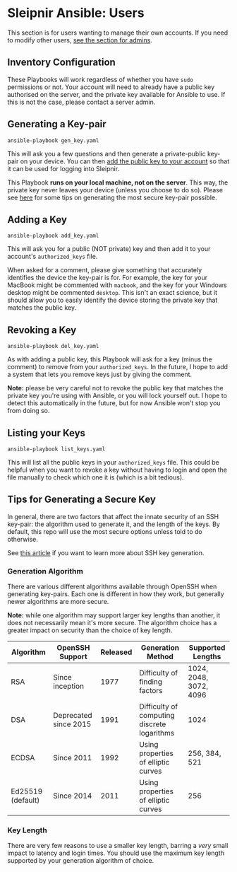 # Sleipnir Ansible: Users

This section is for users wanting to manage their own accounts. If you need to modify other users, [see the section for admins](admin/README.md).

## Inventory Configuration

These Playbooks will work regardless of whether you have `sudo` permissions or not. Your account will need to already have a public key authorised on the server, and the private key available for Ansible to use. If this is not the case, please contact a server admin.

## Generating a Key-pair

```shell
ansible-playbook gen_key.yaml
```

This will ask you a few questions and then generate a private-public key-pair on your device. You can then [add the public key to your account](#adding-a-key) so that it can be used for logging into Sleipnir.

This Playbook **runs on your local machine, not on the server**. This way, the private key never leaves your device (unless you choose to do so). Please see [here](#tips-for-generating-a-secure-key) for some tips on generating the most secure key-pair possible.

## Adding a Key

```shell
ansible-playbook add_key.yaml
```

This will ask you for a public (NOT private) key and then add it to your account's `authorized_keys` file. 

When asked for a comment, please give something that accurately identifies the device the key-pair is for. For example, the key for your MacBook might be commented with `macbook`, and the key for your Windows desktop might be commented `desktop`. This isn't an exact science, but it should allow you to easily identify the device storing the private key that matches the public key.

## Revoking a Key

```shell
ansible-playbook del_key.yaml
```

As with adding a public key, this Playbook will ask for a key (minus the comment) to remove from your `authorized_keys`. In the future, I hope to add a system that lets you remove keys just by giving the comment.

**Note:** please be very careful not to revoke the public key that matches the private key you're using with Ansible, or you will lock yourself out. I hope to detect this automatically in the future, but for now Ansible won't stop you from doing so.

## Listing your Keys

```shell
ansible-playbook list_keys.yaml
```

This will list all the public keys in your `authorized_keys` file. This could be helpful when you want to revoke a key without having to login and open the file manually to check which one it is (which is a bit tedious).

## Tips for Generating a Secure Key

In general, there are two factors that affect the innate security of an SSH key-pair: the algorithm used to generate it, and the length of the keys. By default, this repo will use the most secure options unless told to do otherwise.

See [this article](https://www.ssh.com/academy/ssh/keygen#choosing-an-algorithm-and-key-size) if you want to learn more about SSH key generation.

### Generation Algorithm

There are various different algorithms available through OpenSSH when generating key-pairs. Each one is different in how they work, but generally newer algorithms are more secure.

**Note:** while one algorithm may support larger key lengths than another, it does not necessarily mean it's more secure. The algorithm choice has a greater impact on security than the choice of key length.

| Algorithm         | OpenSSH Support       | Released | Generation Method                           | Supported Lengths      |
|-------------------|-----------------------|----------|---------------------------------------------|------------------------|
| RSA               | Since inception       | 1977     | Difficulty of finding factors               | 1024, 2048, 3072, 4096 |
| DSA               | Deprecated since 2015 | 1991     | Difficulty of computing discrete logarithms | 1024                   |
| ECDSA             | Since 2011            | 1992     | Using properties of elliptic curves         | 256, 384, 521          |
| Ed25519 (default) | Since 2014            | 2011     | Using properties of elliptic curves         | 256                    |

### Key Length

There are very few reasons to use a smaller key length, barring a *very* small impact to latency and login times. You should use the maximum key length supported by your generation algorithm of choice.
